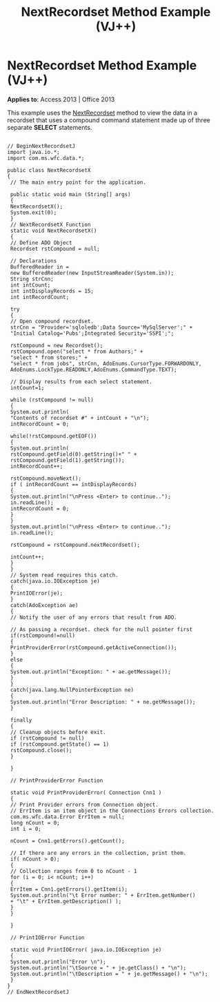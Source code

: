 ﻿---
title: NextRecordset Method Example (VJ++)
TOCTitle: NextRecordset Method Example (VJ++)
ms:assetid: 1803ce0e-43a6-0571-5703-525f1d2e29ea
ms:mtpsurl: https://msdn.microsoft.com/en-us/library/JJ248930(v=office.15)
ms:contentKeyID: 48543457
ms.date: 09/18/2015
mtps_version: v=office.15
---

# NextRecordset Method Example (VJ++)


**Applies to**: Access 2013 | Office 2013

This example uses the [NextRecordset](nextrecordset-method-ado.md) method to view the data in a recordset that uses a compound command statement made up of three separate **SELECT** statements.

``` 
 
// BeginNextRecordsetJ 
import java.io.*; 
import com.ms.wfc.data.*; 
 
public class NextRecordsetX 
{ 
 // The main entry point for the application. 
 
 public static void main (String[] args) 
 { 
 NextRecordsetX(); 
 System.exit(0); 
 } 
 // NextRecordsetX Function 
 static void NextRecordsetX() 
 { 
 // Define ADO Object 
 Recordset rstCompound = null; 
 
 // Declarations 
 BufferedReader in = 
 new BufferedReader(new InputStreamReader(System.in)); 
 String strCnn; 
 int intCount; 
 int intDisplayRecords = 15; 
 int intRecordCount; 
 
 try 
 { 
 // Open compound recordset. 
 strCnn = "Provider='sqloledb';Data Source='MySqlServer';" + 
 "Initial Catalog='Pubs';Integrated Security='SSPI';"; 
 
 rstCompound = new Recordset(); 
 rstCompound.open("select * from Authors;" + 
 "select * from stores;" + 
 "select * from jobs", strCnn, AdoEnums.CursorType.FORWARDONLY, 
 AdoEnums.LockType.READONLY,AdoEnums.CommandType.TEXT); 
 
 // Display results from each select statement. 
 intCount=1; 
 
 while (rstCompound != null) 
 { 
 System.out.println( 
 "Contents of recordset #" + intCount + "\n"); 
 intRecordCount = 0; 
 
 while(!rstCompound.getEOF()) 
 { 
 System.out.println( 
 rstCompound.getField(0).getString()+" " + 
 rstCompound.getField(1).getString()); 
 intRecordCount++; 
 
 rstCompound.moveNext(); 
 if ( intRecordCount == intDisplayRecords) 
 { 
 System.out.println("\nPress <Enter> to continue.."); 
 in.readLine(); 
 intRecordCount = 0; 
 } 
 } 
 System.out.println("\nPress <Enter> to continue.."); 
 in.readLine(); 
 
 rstCompound = rstCompound.nextRecordset(); 
 
 intCount++; 
 } 
 } 
 // System read requires this catch. 
 catch(java.io.IOException je) 
 { 
 PrintIOError(je); 
 } 
 catch(AdoException ae) 
 { 
 // Notify the user of any errors that result from ADO. 
 
 // As passing a recordset. check for the null pointer first 
 if(rstCompound!=null) 
 { 
 PrintProviderError(rstCompound.getActiveConnection()); 
 } 
 else 
 { 
 System.out.println("Exception: " + ae.getMessage()); 
 } 
 } 
 catch(java.lang.NullPointerException ne) 
 { 
 System.out.println("Error Description: " + ne.getMessage()); 
 } 
 
 finally 
 { 
 // Cleanup objects before exit. 
 if (rstCompound != null) 
 if (rstCompound.getState() == 1) 
 rstCompound.close(); 
 } 
 
 } 
 
 // PrintProviderError Function 
 
 static void PrintProviderError( Connection Cnn1 ) 
 { 
 // Print Provider errors from Connection object. 
 // ErrItem is an item object in the Connections Errors collection. 
 com.ms.wfc.data.Error ErrItem = null; 
 long nCount = 0; 
 int i = 0; 
 
 nCount = Cnn1.getErrors().getCount(); 
 
 // If there are any errors in the collection, print them. 
 if( nCount > 0); 
 { 
 // Collection ranges from 0 to nCount - 1 
 for (i = 0; i< nCount; i++) 
 { 
 ErrItem = Cnn1.getErrors().getItem(i); 
 System.out.println("\t Error number: " + ErrItem.getNumber() 
 + "\t" + ErrItem.getDescription() ); 
 } 
 } 
 
 } 
 
 // PrintIOError Function 
 
 static void PrintIOError( java.io.IOException je) 
 { 
 System.out.println("Error \n"); 
 System.out.println("\tSource = " + je.getClass() + "\n"); 
 System.out.println("\tDescription = " + je.getMessage() + "\n"); 
 } 
} 
// EndNextRecordsetJ 
```

